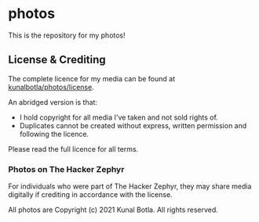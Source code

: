 # photos

This is the repository for my photos!

## License & Crediting
The complete licence for my media can be found at [kunalbotla/photos/license](kunalbotla/photos/license).

An abridged version is that:
* I hold copyright for all media I've taken and not sold rights of.
* Duplicates cannot be created without express, written permission and following the licence.

Please read the full licence for all terms.

### Photos on The Hacker Zephyr
For individuals who were part of The Hacker Zephyr, they may share media digitally if crediting in accordance with the license. 

All photos are Copyright (c) 2021 Kunal Botla. All rights reserved.
